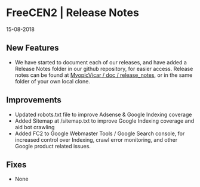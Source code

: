 __FreeCEN2 | Release Notes__
=======================
15-08-2018

__New Features__
----------------

* We have started to document each of our releases, and have added a Release Notes folder in our github repository, for easier access.  Release notes can be found at [MyopicVicar / doc / release_notes](https://github.com/FreeUKGen/MyopicVicar/tree/freecen_parsing/doc/release_notes), or in the same folder of your own local clone.

__Improvements__
----------------

* Updated robots.txt file to improve Adsense & Google Indexing coverage
* Added Sitemap at /sitemap.txt to improve Google Indexing coverage and aid bot crawling
* Added FC2 to Google Webmaster Tools / Google Search console, for increased control over Indexing, crawl error monitoring, and other Google product related issues.

__Fixes__
---------

* None
